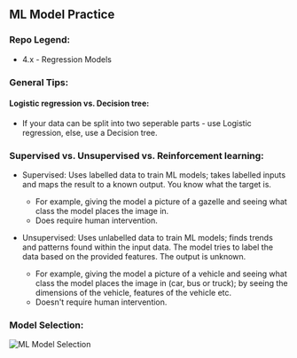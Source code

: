 ## ML Model Practice
### Repo Legend:
  - 4.x - Regression Models
  
### General Tips:
#### Logistic regression vs. Decision tree:
  - If your data can be split into two seperable parts - use Logistic regression, else, use a Decision tree.

### Supervised vs. Unsupervised vs. Reinforcement learning:
  - Supervised: Uses labelled data to train ML models; takes labelled inputs and maps the result to a known output. You know what the target is.
    - For example, giving the model a picture of a gazelle and seeing what class the model places the image in. 
    - Does require human intervention.

  - Unsupervised: Uses unlabelled data to train ML models; finds trends and patterns found within the input data. The model tries to label the data based on the provided features. The output is unknown.
    - For example, giving the model a picture of a vehicle and seeing what class the model places the image in (car, bus or truck); by seeing the dimensions of the vehicle, features of the vehicle etc.
    - Doesn't require human intervention.

### Model Selection:
![ML Model Selection](https://www.gatevidyalay.com/wp-content/uploads/2019/12/Machine-Learning-Models-768x636.png)
